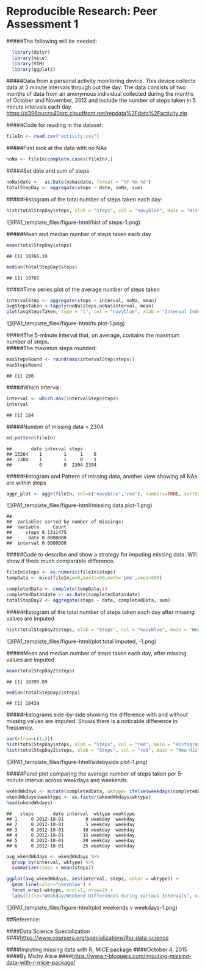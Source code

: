 # Reproducible Research: Peer Assessment 1




#####The following will be needed:


```r
  library(dplyr)
  library(mice)
  library(VIM)
  library(ggplot2)
```

#####Data from a personal activity monitoring device. This device collects data at 5 minute intervals through out the day. The data consists of two months of data from an anonymous individual collected during the months of October and November, 2012 and include the number of steps taken in 5 minute intervals each day.  
https://d396qusza40orc.cloudfront.net/repdata%2Fdata%2Factivity.zip

#####Code for reading in the dataset:

```r
fileIn <- read.csv("activity.csv")
```

#####First look at the data with no NAs

```r
noNa <- fileIn[complete.cases(fileIn),]
```

#####Set date and sum of steps

```r
noNa$date <-  as.Date(noNa$date, format = "%Y-%m-%d")
totalStepDay <- aggregate(steps ~ date, noNa, sum)
```

#####Histogram of the total number of steps taken each day:

```r
hist(totalStepDay$steps, xlab = "Steps", col = "navyblue", main = "Histogram of Activity Steps")
```

![](PA1_template_files/figure-html/hist of steps-1.png)<!-- -->

#####Mean and median number of steps taken each day

```r
mean(totalStepDay$steps)
```

```
## [1] 10766.19
```

```r
median(totalStepDay$steps)
```

```
## [1] 10765
```

#####Time series plot of the average number of steps taken

```r
intervalStep <- aggregate(steps ~ interval, noNa, mean)
avgStepsTaken <-tapply(noNa$steps,noNa$interval, mean)
plot(avgStepsTaken, type = "l", col = "navyblue", xlab = "Interval Index", ylab = "Steps Taken")
```

![](PA1_template_files/figure-html/ts plot-1.png)<!-- -->

#####The 5-minute interval that, on average, contains the maximum number of steps.  
#####The maximun steps rounded:

```r
maxStepsRound <- round(max(intervalStep$steps))
maxStepsRound
```

```
## [1] 206
```

#####Which Interval:

```r
interval <- which.max(intervalStep$steps)
interval
```

```
## [1] 104
```

#####Number of missing data = 2304

```r
md.pattern(fileIn)
```

```
##       date interval steps     
## 15264    1        1     1    0
##  2304    1        1     0    1
##          0        0  2304 2304
```

#####Histogram and Pattern of missing data, another view showing all NAs are within steps

```r
aggr_plot <- aggr(fileIn, col=c('navyblue','red'), numbers=TRUE, sortVars=TRUE, labels=names(data), cex.axis=.7, gap=3, ylab=c("Histogram of missing data","Pattern"))
```

![](PA1_template_files/figure-html/missing data plot-1.png)<!-- -->

```
## 
##  Variables sorted by number of missings: 
##  Variable     Count
##     steps 0.1311475
##      date 0.0000000
##  interval 0.0000000
```

#####Code to describe and show a strategy for imputing missing data. Will show if there much comparable difference.

```r
fileIn$steps <- as.numeric(fileIn$steps)
tempData <- mice(fileIn,m=5,maxit=50,meth='pmm',seed=500)

completedData <- complete(tempData,1)
completedData$date <- as.Date(completedData$date)
totalStepDay2 <- aggregate(steps ~ date, completedData, sum)
```

#####Histogram of the total number of steps taken each day after missing values are imputed

```r
hist(totalStepDay2$steps, xlab = "Steps", col = "navyblue", main = "New Histogram of Activity Steps")
```

![](PA1_template_files/figure-html/plot total imputed, -1.png)<!-- -->

#####Mean and median number of steps taken each day, after missing values are imputed

```r
mean(totalStepDay2$steps)
```

```
## [1] 10399.89
```

```r
median(totalStepDay2$steps)
```

```
## [1] 10439
```

#####Histograms side-by-side showing the difference with and without missing values are imputed.  Shows there is a noticable difference in frequency.

```r
par(mfrow=c(1,2))
hist(totalStepDay$steps, xlab = "Steps", col = "red", main = "Histogram of Activity Steps")
hist(totalStepDay2$steps, xlab = "Steps", col = "red", main = "New Histogram of Activity Steps")
```

![](PA1_template_files/figure-html/sidebyside plot-1.png)<!-- -->

#####Panel plot comparing the average number of steps taken per 5-minute interval across weekdays and weekends.    

```r
wkendWkdays <- mutate(completedData, wktype= ifelse(weekdays(completedData$date) == "Saturday" | weekdays(completedData$date) == "Sunday", "weekend", "weekday"))
wkendWkdays$weektype <- as.factor(wkendWkdays$wktype)
head(wkendWkdays)
```

```
##   steps       date interval  wktype weektype
## 1     0 2012-10-01        0 weekday  weekday
## 2     0 2012-10-01        5 weekday  weekday
## 3     0 2012-10-01       10 weekday  weekday
## 4     0 2012-10-01       15 weekday  weekday
## 5     0 2012-10-01       20 weekday  weekday
## 6     0 2012-10-01       25 weekday  weekday
```

```r
avg_wkendWkdays <- wkendWkdays %>%
  group_by(interval, wktype) %>%
  summarize(steps = mean(steps))
```


```r
ggplot(avg_wkendWkdays, aes(interval, steps, color = wktype)) +
  geom_line(color="navyblue") +
  facet_wrap(~wktype, ncol=1, nrow=2) +
  labs(title="Weekday/Weekend Differences during various Intervals", x="Interval", y="Steps")
```

![](PA1_template_files/figure-html/plot weekends v weekdays-1.png)<!-- -->


##Reference:
  
####Data Science Specialization
####https://www.coursera.org/specializations/jhu-data-science

####Imputing missing data with R; MICE package
####October 4, 2015
####By Michy Alice
####https://www.r-bloggers.com/imputing-missing-data-with-r-mice-package/

